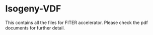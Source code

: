 # Isogeny-VDF

This contains all the files for FITER accelerator.
Please check the pdf documents for further detail.
